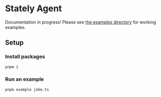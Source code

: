 # Stately Agent

Documentation in progress! Please see [the examples directory](https://github.com/statelyai/agent/tree/main/examples) for working examples.

## Setup

### Install packages

```bash
pnpm i
```

### Run an example

```bash
pnpm example joke.ts
```
